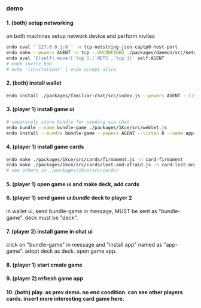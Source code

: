 ### demo

#### 1. (both) setup networking
on both machines setup network device
and perform invites
```bash
endo eval '`127.0.0.1:0`' -n tcp-netstring-json-captp0-host-port
endo make --powers AGENT -n tcp --UNCONFINED ./packages/daemon/src/networks/tcp-netstring.js
endo eval 'E(self).move([`tcp`],[`NETS`,`tcp`])' self:AGENT
# endo invite bob
# echo '(invitation)' | endo accept alice 
```

#### 2. (both) install wallet
```bash
endo install ./packages/familiar-chat/src/index.js --powers AGENT --listen 0 --name app-wallet
```

#### 3. (player 1) install game ui
```bash
# separately store bundle for sending via chat
endo bundle --name bundle-game ./packages/1kce/src/weblet.js
endo install --bundle bundle-game --powers AGENT --listen 0 --name app-game
```

#### 4. (player 1) install game cards
```bash
endo make ./packages/1kce/src/cards/firmament.js -n card-firmament
endo make ./packages/1kce/src/cards/lost-and-afraid.js -n card-lost-and-afraid
# see others in ./packages/1kce/src/cards/
```

#### 5. (player 1) open game ui and make deck, add cards

#### 6. (player 1) send game ui *bundle* deck to player 2
in wallet ui, send bundle-game in message, MUST be sent as "bundle-game". deck must be "deck".

#### 7. (player 2) install game in chat ui
click on "bundle-game" in message and "install app" named as "app-game".
adopt deck as deck.
open game app.

#### 8. (player 1) start create game
#### 9. (player 2) refresh game app
#### 10. (both) play. as prev demo. no end condition. can see other players cards. insert more interesting card game here.
